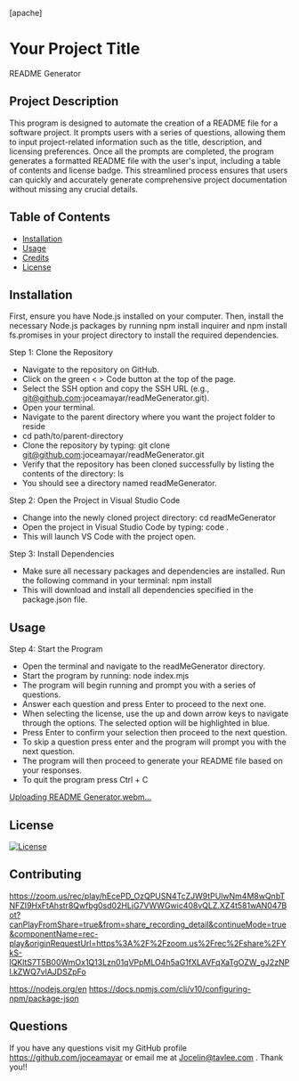 [apache]
# Your Project Title 
README Generator 

## Project Description

This program is designed to automate the creation of a README file for a software project. It prompts users with a series of questions, allowing them to input project-related information such as the title, description, and licensing preferences. Once all the prompts are completed, the program generates a formatted README file with the user's input, including a table of contents and license badge. This streamlined process ensures that users can quickly and accurately generate comprehensive project documentation without missing any crucial details.

 ## Table of Contents
 - [Installation](#installation)
 - [Usage](#usage)
 - [Credits](#credits)
 - [License](#license)

## Installation 
First, ensure you have Node.js installed on your computer. Then, install the necessary Node.js packages by running npm install inquirer and npm install fs.promises in your project directory to install the required dependencies.

Step 1: Clone the Repository

- Navigate to the repository on GitHub.
- Click on the green < > Code button at the top of the page.
- Select the SSH option and copy the SSH URL (e.g., git@github.com:joceamayar/readMeGenerator.git).
- Open your terminal.
- Navigate to the parent directory where you want the project folder to reside
- cd path/to/parent-directory
- Clone the repository by typing: git clone git@github.com:joceamayar/readMeGenerator.git
- Verify that the repository has been cloned successfully by listing the contents of the directory: ls
- You should see a directory named readMeGenerator.

Step 2: Open the Project in Visual Studio Code

- Change into the newly cloned project directory: cd readMeGenerator
- Open the project in Visual Studio Code by typing: code .
- This will launch VS Code with the project open.

Step 3: Install Dependencies

- Make sure all necessary packages and dependencies are installed. Run the following command in your terminal: npm install
- This will download and install all dependencies specified in the package.json file.


## Usage

Step 4: Start the Program

- Open the terminal and navigate to the readMeGenerator directory.
- Start the program by running: node index.mjs
- The program will begin running and prompt you with a series of questions.
- Answer each question and press Enter to proceed to the next one.
- When selecting the license, use the up and down arrow keys to navigate through the options. The selected option will be highlighted in blue.
- Press Enter to confirm your selection then proceed to the next question.
- To skip a question press enter and the program will prompt you with the next question. 
- The program will then proceed to generate your README file based on your responses.
- To quit the program press Ctrl + C


[Uploading README Generator.webm…]()


## License
[![License](https://img.shields.io/badge/License-Apache_2.0-blue.svg)](https://opensource.org/licenses/Apache-2.0)

## Contributing
https://zoom.us/rec/play/hEcePD_OzQPUSN4TcZJW9tPUlwNm4M8wQnbTNFZI9HxFtAhstr8Qwfbg0sd02HLjG7VWWGwic408vQLZ.XZ4t581wAN047Bot?canPlayFromShare=true&from=share_recording_detail&continueMode=true&componentName=rec-play&originRequestUrl=https%3A%2F%2Fzoom.us%2Frec%2Fshare%2FYkS-lQKltS7T5B00WmOx1Q13Lzn01qVPpMLO4h5aG1fXLAVFqXaTgOZW_gJ2zNPl.kZWQ7vlAJDSZpFo

https://nodejs.org/en
https://docs.npmjs.com/cli/v10/configuring-npm/package-json

## Questions 

If you have any questions visit my GitHub profile https://github.com/joceamayar or email me at Jocelin@tavlee.com . Thank you!!

